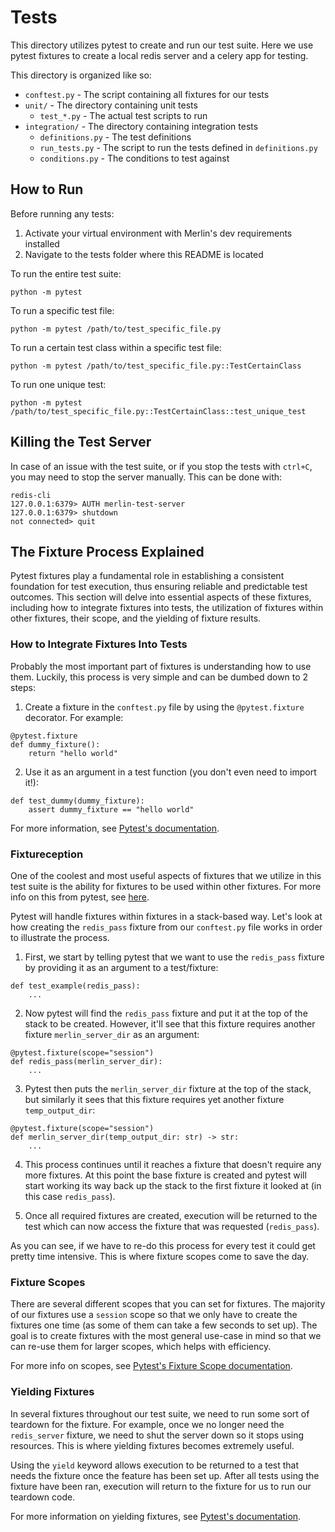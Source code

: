 # Tests

This directory utilizes pytest to create and run our test suite.
Here we use pytest fixtures to create a local redis server and a celery app for testing.

This directory is organized like so:
- `conftest.py` - The script containing all fixtures for our tests
- `unit/` - The directory containing unit tests
    - `test_*.py` - The actual test scripts to run
- `integration/` - The directory containing integration tests
    <!-- - `test_*.py` - The actual test scripts to run -->
    - `definitions.py` - The test definitions
    - `run_tests.py` - The script to run the tests defined in `definitions.py`
    - `conditions.py` - The conditions to test against

## How to Run

Before running any tests:

1. Activate your virtual environment with Merlin's dev requirements installed
2. Navigate to the tests folder where this README is located

To run the entire test suite:

```
python -m pytest
```

To run a specific test file:

```
python -m pytest /path/to/test_specific_file.py
```

To run a certain test class within a specific test file:

```
python -m pytest /path/to/test_specific_file.py::TestCertainClass
```

To run one unique test:

```
python -m pytest /path/to/test_specific_file.py::TestCertainClass::test_unique_test
```

## Killing the Test Server

In case of an issue with the test suite, or if you stop the tests with `ctrl+C`, you may need to stop
the server manually. This can be done with:

```
redis-cli
127.0.0.1:6379> AUTH merlin-test-server
127.0.0.1:6379> shutdown
not connected> quit
```

## The Fixture Process Explained

Pytest fixtures play a fundamental role in establishing a consistent foundation for test execution,
thus ensuring reliable and predictable test outcomes. This section will delve into essential aspects
of these fixtures, including how to integrate fixtures into tests, the utilization of fixtures within other fixtures,
their scope, and the yielding of fixture results.

### How to Integrate Fixtures Into Tests

Probably the most important part of fixtures is understanding how to use them. Luckily, this process is very
simple and can be dumbed down to 2 steps:

1. Create a fixture in the `conftest.py` file by using the `@pytest.fixture` decorator. For example:

```
@pytest.fixture
def dummy_fixture():
    return "hello world"
```

2. Use it as an argument in a test function (you don't even need to import it!):

```
def test_dummy(dummy_fixture):
    assert dummy_fixture == "hello world"
```

For more information, see [Pytest's documentation](https://docs.pytest.org/en/7.1.x/how-to/fixtures.html#how-to-use-fixtures).

### Fixtureception

One of the coolest and most useful aspects of fixtures that we utilize in this test suite is the ability for
fixtures to be used within other fixtures. For more info on this from pytest, see
[here](https://docs.pytest.org/en/7.1.x/how-to/fixtures.html#fixtures-can-request-other-fixtures).

Pytest will handle fixtures within fixtures in a stack-based way. Let's look at how creating the `redis_pass`
fixture from our `conftest.py` file works in order to illustrate the process.
1. First, we start by telling pytest that we want to use the `redis_pass` fixture by providing it as an argument
to a test/fixture:

```
def test_example(redis_pass):
    ...
```

2. Now pytest will find the `redis_pass` fixture and put it at the top of the stack to be created. However,
it'll see that this fixture requires another fixture `merlin_server_dir` as an argument:

```
@pytest.fixture(scope="session")
def redis_pass(merlin_server_dir):
    ...
```

3. Pytest then puts the `merlin_server_dir` fixture at the top of the stack, but similarly it sees that this fixture
requires yet another fixture `temp_output_dir`:

```
@pytest.fixture(scope="session")
def merlin_server_dir(temp_output_dir: str) -> str:
    ...
```

4. This process continues until it reaches a fixture that doesn't require any more fixtures. At this point the base
fixture is created and pytest will start working its way back up the stack to the first fixture it looked at (in this
case `redis_pass`).

5. Once all required fixtures are created, execution will be returned to the test which can now access the fixture
that was requested (`redis_pass`).

As you can see, if we have to re-do this process for every test it could get pretty time intensive. This is where fixture
scopes come to save the day.

### Fixture Scopes

There are several different scopes that you can set for fixtures. The majority of our fixtures use a `session`
scope so that we only have to create the fixtures one time (as some of them can take a few seconds to set up).
The goal is to create fixtures with the most general use-case in mind so that we can re-use them for larger
scopes, which helps with efficiency.

For more info on scopes, see
[Pytest's Fixture Scope documentation](https://docs.pytest.org/en/6.2.x/fixture.html#scope-sharing-fixtures-across-classes-modules-packages-or-session).

### Yielding Fixtures

In several fixtures throughout our test suite, we need to run some sort of teardown for the fixture. For example,
once we no longer need the `redis_server` fixture, we need to shut the server down so it stops using resources.
This is where yielding fixtures becomes extremely useful.

Using the `yield` keyword allows execution to be returned to a test that needs the fixture once the feature has
been set up. After all tests using the fixture have been ran, execution will return to the fixture for us to run
our teardown code.

For more information on yielding fixtures, see [Pytest's documentation](https://docs.pytest.org/en/7.1.x/how-to/fixtures.html#teardown-cleanup-aka-fixture-finalization).